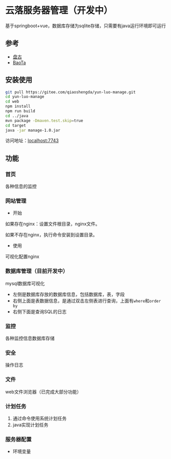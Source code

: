 # 云落服务器管理（开发中）

基于springboot+vue，数据库存储为sqlite存储，只需要有java运行环境即可运行

## 参考

- [盘古](https://gitee.com/javashop/pangu)
- [BaoTa](https://gitee.com/terrydash/BaoTa)

## 安装使用

```bash
git pull https://gitee.com/qiaoshengda/yun-luo-manage.git
cd yun-luo-manage
cd web
npm install
npm run build
cd ../java
mvn package -Dmaven.test.skip=true
cd target
java -jar manage-1.0.jar
```

访问地址：<localhost:7743>

## 功能

### 首页

各种信息的监控

### 网站管理

- 开始

如果存在nginx：设置文件根目录，nginx文件。

如果不存在nginx，执行命令安装到设置目录。

- 使用

可视化配置nginx

### 数据库管理（目前开发中）

mysql数据库可视化

- 左侧是数据库存放的数据库信息，包括数据库，表，字段
- 右侧上面是表数据信息，是通过双击左侧表进行查询，上面有`where`和`order by`
- 右侧下面是查询SQL的日志

### 监控

各种监控信息数据库存储

### 安全

操作日志

### 文件

web文件浏览器（已完成大部分功能）

### 计划任务

1. 通过命令使用系统计划任务
2. java实现计划任务

### 服务器配置

- 环境变量



